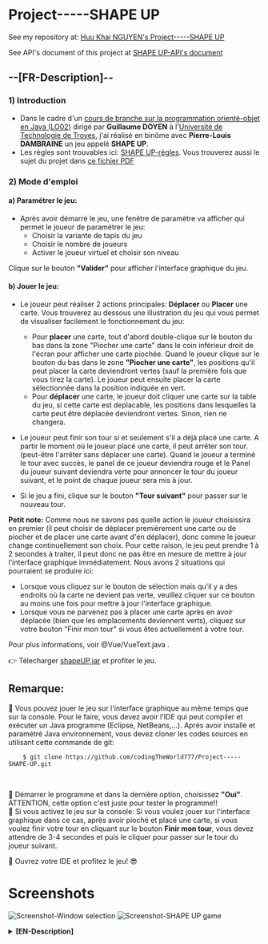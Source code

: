 # Project-----SHAPE UP

See my repository at: [Huu Khai NGUYEN's Project-----SHAPE UP](https://github.com/codingTheWorld777/Project-----SHAPE-UP)

See API's document of this project at [SHAPE UP-API's document](https://codingtheworld777.github.io/doc)

## --[FR-Description]--
### 1) Introduction
- Dans le cadre d'un [cours de branche sur la programmation orienté-objet en Java (LO02)](https://moodle.utt.fr/course/search.php?search=lo02) dirigé par **Guillaume DOYEN** à l'[Université de Technologie de Troyes](https://www.utt.fr), j'ai réalisé en binôme avec **Pierre-Louis DAMBRAINE** un jeu appelé **SHAPE UP**. 
- Les règles sont trouvables ici: [SHAPE UP-règles](http://goodlittlegames.co.uk/games/06-shape-up.html). Vous trouverez aussi le sujet du projet dans [ce fichier PDF](https://drive.google.com/file/d/17WGosj8FP4sdRPv63xDq2uAtEYblv05q/view?usp=sharing)

### 2) Mode d'emploi

#### a) Paramétrer le jeu: 
- Après avoir démarré le jeu, une fenêtre de paramètre va afficher qui permet le joueur de paramétrer le jeu: 
	+ Choisir la variante de tapis du jeu
	+ Choisir le nombre de joueurs
	+ Activer le joueur virtuel et choisir son niveau
	
Clique sur le bouton **"Valider"** pour afficher l'interface graphique du jeu.

#### b) Jouer le jeu:    
- Le joueur peut réaliser 2 actions principales: **Déplacer** ou **Placer** une carte. Vous trouverez au dessous une illustration du jeu qui vous permet de visualiser facilement le fonctionnement du jeu:
	+ Pour **placer** une carte, tout d'abord double-clique sur le bouton du bas dans la zone "Piocher une carte" dans le coin inférieur droit de l'écran pour afficher une carte piochée. Quand le joueur clique sur le bouton du bas dans le zone **"Piocher une carte"**, les positions qu'il peut placer la carte deviendront vertes (sauf la première fois que vous tirez la carte). Le joueur peut ensuite placer la carte sélectionnée dans la position indiquée en vert.
	+ Pour **déplacer** une carte, le joueur doit cliquer une carte sur la table du jeu, si cette carte est deplacable, les positions dans lesquelles la carte peut être déplacée deviendront vertes. Sinon, rien ne changera. 
    
- Le joueur peut finir son tour si et seulement s'il a déjà placé une carte. A partir le moment où le joueur placé une carte, il peut arrêter son tour. (peut-être l'arrêter sans déplacer une carte). Quand le joueur a terminé le tour avec succès, le panel de ce joueur deviendra rouge et le Panel du joueur suivant deviendra verte pour annoncer le tour du joueur suivant, et le point de chaque joueur sera mis à jour.

- Si le jeu a fini, clique sur le bouton **"Tour suivant"** pour passer sur le nouveau tour.
	
**Petit note:** </u> Comme nous ne savons pas quelle action le joueur choisissira en premier (il peut choisir de déplacer premièrement une carte ou de piocher et de placer une carte avant d'en déplacer), donc comme le joueur change continuellement son choix. Pour cette raison, le jeu peut prendre 1 à 2 secondes à traiter, il peut donc ne pas être en mesure de mettre à jour l'interface graphique immédiatement. Nous avons 2 situations qui pourraient se produire ici:
- Lorsque vous cliquez sur le bouton de sélection mais qu'il y a des endroits où la carte ne devient pas verte, veuillez cliquer sur ce bouton au moins une fois pour mettre à jour l'interface graphique.
- Lorsque vous ne parvenez pas à placer une carte après en avoir déplacée (bien que les emplacements deviennent verts), cliquez sur votre bouton "Finir mon tour" si vous êtes actuellement à votre tour.

Pour plus informations, voir @Vue/VueText.java .

👉 Télecharger [shapeUP.jar](https://github.com/codingTheWorld777/Project-----SHAPE-UP/blob/main/shapeUP.jar) et profiter le jeu.

<h2>Remarque:</h2> 
📛 Vous pouvez jouer le jeu sur l'interface graphique au même temps que sur la console. Pour le faire, vous devez avoir l'IDE qui peut compiler et exécuter un Java programme (Eclipse, NetBeans,...). Après avoir installé et paramétré Java environnement, vous devez cloner les codes sources en utilisant cette commande de git: </br>
		
		$ git clone https://github.com/codingTheWorld777/Project-----SHAPE-UP.git
		
</br>

📛 Démarrer le programme et dans la dernière option, choisissez **"Oui"**. ATTENTION, cette option c'est juste pour tester le programme!! </br>
📛 Si vous activez le jeu sur la console: Si vous voulez jouer sur l'interface graphique dans ce cas, après avoir pioché et placé une carte, si vous voulez finir votre tour en cliquant sur le bouton **Finir mon tour**, vous devez attendre de 3-4 secondes et puis le cliquer pour passer sur le tour du joueur suivant.

🤘 Ouvrez votre IDE et profitez le jeu! 😎

# Screenshots
![Screenshot-Window selection](https://i.imgur.com/VIdFaqf.png)
![Screenshot-SHAPE UP game](https://i.imgur.com/l30nW2g.png)

<details><summary><b>[EN-Description]</b></summary>
<p>

## --[EN-Description]--
### 1) Introduction
- As part of a [branch course of Oriented-Object Programming in java (LO02)](https://moodle.utt.fr/course/search.php?search=lo02) directed by **Guillaume DOYEN** at the [University of Technology of Troyes](https://www.utt.fr),
I realized in pairs with my friend **Pierre-Louis DAMBRAINE** a game called **SHAPE UP**.
- The rules of game can be found here: [SHAPE UP-rules](http://goodlittlegames.co.uk/games/06-shape-up.html). You will also find the subject of the project in [this PDF file](https://drive.google.com/file/d/17WGosj8FP4sdRPv63xDq2uAtEYblv05q/view?usp=sharing)

### 2) User manual 
#### a) Parameter the game

#### b) Play game on GUI
- The player can perform 2 main actions: **Move** or **Place** a card. Above is an illustration of the game that allows you to easily see how the game works:
	+ To **place a card**, first double-click the bottom button in the **"Draw Card"** area in the lower right corner of the screen to display a drawn card. When the player clicks the bottom button in the **“Draw a card”** area, the positions that the player can place the card will turn green (except the first time you draw the card). The player can then place the selected card in the position indicated in green.
	+ To **move a card**, the player must click a card on the game table, if this card is movable, the positions in which the card can be moved will turn green. Otherwise, nothing will change.
	
- The player can end his turn if and only if he has already placed a card. From the moment the player places a card, he can stop his turn. (maybe stop it without moving a card). When the player has successfully completed his turn, that player's panel will turn red and the next player's panel will turn green to announce the next player's turn, and each player's point will be updated.

If the game is over, click on the "Next round" button to move on to the new round.

**Small note**: As we do not know which action the player will choose first (he can choose to move a card first or to draw and place a card first), so as the player continually changes his choice. Because of this, the game may take 1-2 seconds to process, so it may not be able to update the GUI immediately. We have 2 situations that could occur here:
- When you click the select button in the **"Draw Card"** area but there are maybe some places where the possible position(s) does not turn green, please click this button at least once to update the GUI.
- When you are unable to place a card after moving one (although the spaces turn green), click your **"End my turn"** button if you are currently on your turn.

👉 Download [shapeUP.jar](https://github.com/codingTheWorld777/Project-----SHAPE-UP/blob/main/shapeUP.jar) and enjoy the game

<h2>Remark:</h2> 
📛 You can play this game in the GUI at the same time in the console. To do it, firstly you need an IDE that can compile and run a Java program. After installing the IDE and its environment, to play this game, you need to clone the source codes from my repository into one of your folder's directory: </br>
		
		$ git clone https://github.com/codingTheWorld777/Project-----SHAPE-UP.git
		
</br>

📛 Start the program and in the last option, choose **"Yes"**. BE CAREFUL, this option is just to test the program !! </br>
📛 If you activate the game on the console: If you want to play on the graphical interface in this case, after drawing and placing a card, if you want to end your turn by clicking on the ** End my turn ** button, you have to wait 3-4 seconds and then click it to move on to the next player's turn.

For more informations, see @Vue/VueText .

🤘 Open your IDE and enjoy the game! 😎
</p>
</details>
